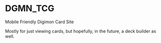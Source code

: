 # DGMN_TCG
Mobile Friendly Digimon Card Site

Mostly for just viewing cards, but hopefully, in the future, a deck builder as well.